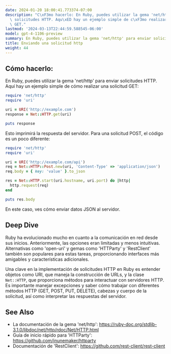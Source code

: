 ```yaml
---
date: 2024-01-20 18:00:41.773374-07:00
description: "C\xF3mo hacerlo: En Ruby, puedes utilizar la gema 'net/http' para enviar\
  \ solicitudes HTTP. Aqu\xED hay un ejemplo simple de c\xF3mo realizar una solicitud\
  \ GET."
lastmod: '2024-03-13T22:44:59.588545-06:00'
model: gpt-4-1106-preview
summary: En Ruby, puedes utilizar la gema 'net/http' para enviar solicitudes HTTP.
title: Enviando una solicitud http
weight: 44
---
```


## Cómo hacerlo:
En Ruby, puedes utilizar la gema 'net/http' para enviar solicitudes HTTP. Aquí hay un ejemplo simple de cómo realizar una solicitud GET:

```Ruby
require 'net/http'
require 'uri'

uri = URI('http://example.com')
response = Net::HTTP.get(uri)

puts response
```

Esto imprimirá la respuesta del servidor. Para una solicitud POST, el código es un poco diferente:

```Ruby
require 'net/http'
require 'uri'

uri = URI('http://example.com/api')
req = Net::HTTP::Post.new(uri, 'Content-Type' => 'application/json')
req.body = { key: 'value' }.to_json

res = Net::HTTP.start(uri.hostname, uri.port) do |http|
  http.request(req)
end

puts res.body
```

En este caso, ves cómo enviar datos JSON al servidor.

## Deep Dive
Ruby ha evolucionado mucho en cuanto a la comunicación en red desde sus inicios. Anteriormente, las opciones eran limitadas y menos intuitivas. Alternativas como 'open-uri' y gemas como 'HTTParty' y 'RestClient' también son populares para estas tareas, proporcionando interfaces más amigables y características adicionales.

Una clave en la implementación de solicitudes HTTP en Ruby es entender objetos como URI, que maneja la construcción de URLs, y la clase `Net::HTTP`, que proporciona métodos para interactuar con servidores HTTP. Es importante manejar excepciones y saber cómo trabajar con diferentes métodos HTTP (GET, POST, PUT, DELETE), cabezas y cuerpo de la solicitud, así como interpretar las respuestas del servidor.

## See Also
- La documentación de la gema 'net/http': https://ruby-doc.org/stdlib-3.1.0/libdoc/net/http/rdoc/Net/HTTP.html
- Guía de inicio rápido para 'HTTParty': https://github.com/jnunemaker/httparty
- Documentación de 'RestClient': https://github.com/rest-client/rest-client
